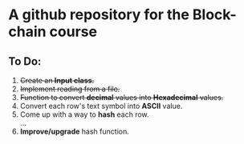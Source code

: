 # A github repository for the Block-chain course

## To Do:

1. ~~Create an **Input class.**~~
2. ~~Implement reading from a file.~~
3. ~~Function to convert **decimal** values into **Hexadecimal** values.~~
4. Convert each row's text symbol into **ASCII** value.
5. Come up with a way to **hash** each row.<br>
...
6. **Improve/upgrade** hash function.
